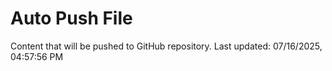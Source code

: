 # Auto Push File

Content that will be pushed to GitHub repository.
Last updated: 07/16/2025, 04:57:56 PM